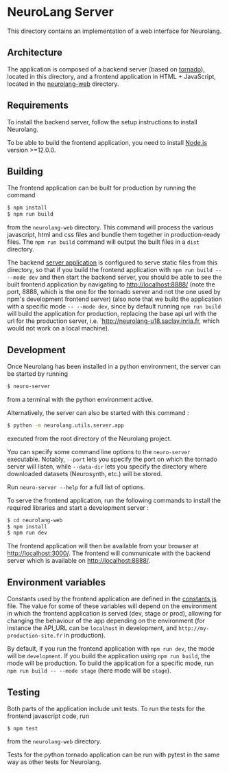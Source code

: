 # NeuroLang Server

This directory contains an implementation of a web interface for Neurolang.

## Architecture

The application is composed of a backend server (based on [tornado](https://www.tornadoweb.org/en/stable/)), located in this directory, and a frontend application in HTML + JavaScript, located in the [neurolang-web](neurolang-web) directory.

## Requirements

To install the backend server, follow the setup instructions to install Neurolang.

To be able to build the frontend application, you need to install [Node.js](https://nodejs.org/en/) version >=12.0.0.

## Building

The frontend application can be built for production by running the command

```bash
$ npm install
$ npm run build
```

from the `neurolang-web` directory. This command will process the various javascript, html and css files and bundle them together in production-ready files. The `npm run build` command will output the built files in a `dist` directory.

The backend [server application](app.py) is configured to serve static files from this directory, so that if you build the frontend application with `npm run build -- --mode dev` and then start the backend server, you should be able to see the built frontend application by navigating to [http://localhost:8888/](http://localhost:8888/) (note the port, 8888, which is the one for the tornado server and not the one used by npm's development frontend server) (also note that we build the application with a specific mode `-- --mode dev`, since by default running `npm run build` will build the application for production, replacing the base api url with the url for the production server, i.e. `http://neurolang-u18.saclay.inria.fr, which would not work on a local machine).

## Development

Once Neurolang has been installed in a python environment, the server can be started by running
```bash
$ neuro-server
```
from a terminal with the python environment active.

Alternatively, the server can also be started with this command :
```bash
$ python -m neurolang.utils.server.app
```
executed from the root directory of the Neurolang project.

You can specify some command line options to the `neuro-server` executable. Notably, `--port` lets you specify the port on which the tornado server will listen, while `--data-dir` lets you specify the directory where downloaded datasets (Neurosynth, etc.) will be stored.

Run `neuro-server --help` for a full list of options.

To serve the frontend application, run the following commands to install the required libraries and start a development server :

```bash
$ cd neurolang-web
$ npm install
$ npm run dev
```

The frontend application will then be available from your browser at [http://localhost:3000/](http://localhost:3000/). The frontend will communicate with the backend server which is available on [http://localhost:8888/](http://localhost:8888/).

## Environment variables

Constants used by the frontend application are defined in the [constants.js](neurolang-web/constants.js) file. The value for some of these variables will depend on the environment in which the frontend application is served (dev, stage or prod), allowing for changing the behaviour of the app depending on the environment (for instance the API_URL can be `localhost` in development, and `http://my-production-site.fr` in production).

By default, if you run the frontend application with `npm run dev`, the mode will be `development`. If you build the application using `npm run build`, the mode will be production. To build the application for a specific mode, run `npm run build -- --mode stage` (here mode will be `stage`).

## Testing

Both parts of the application include unit tests. To run the tests for the frontend javascript code, run

```
$ npm test
```

from the `neurolang-web` directory.

Tests for the python tornado application can be run with pytest in the same way as other tests for Neurolang.
